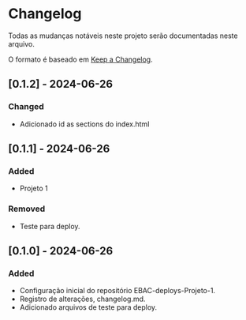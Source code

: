 # Changelog

Todas as mudanças notáveis neste projeto serão documentadas neste arquivo.

O formato é baseado em [Keep a Changelog](https://keepachangelog.com/pt-BR/1.0.0/).

<!-- 
### Added
### Changed
### Deprecated
### Removed
### Fixed
### Security 
-->
## [0.1.2] - 2024-06-26
### Changed
- Adicionado id as sections do index.html
## [0.1.1] - 2024-06-26
### Added
- Projeto 1
### Removed
- Teste para deploy.

## [0.1.0] - 2024-06-26
### Added
- Configuração inicial do repositório EBAC-deploys-Projeto-1.
- Registro de alterações, changelog.md.
- Adicionado arquivos de teste para deploy.